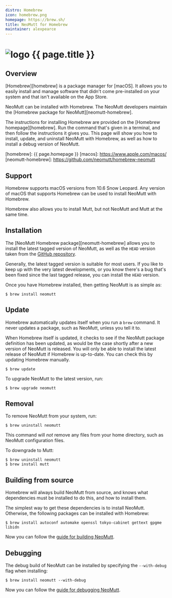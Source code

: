```yaml
---
distro: Homebrew
icon: homebrew.png
homepage: https://brew.sh/
title: NeoMutt for Homebrew
maintainer: alexpearce
---
```


# ![logo](/images/distros/{{page.icon}}) {{ page.title }}

## Overview <a id="overview"></a>

[Homebrew][homebrew] is a package manager for [macOS]. It allows you to easily
install and manage software that didn't come pre-installed on your system and
that isn't available on the App Store.

NeoMutt can be installed with Homebrew. The NeoMutt developers maintain the
[Homebrew package for NeoMutt][neomutt-homebrew].

The instructions for installing Homebrew are provided on the
[Homebrew homepage][homebrew]. Run the command that's given in a terminal, and
then follow the instructions it gives you. This page will show you how to
install, update, and uninstall NeoMutt with Homebrew, as well as how to install
a debug version of NeoMutt.

[homebrew]: {{ page.homepage }}
[macos]: https://www.apple.com/macos/
[neomutt-homebrew]: https://github.com/neomutt/homebrew-neomutt

## Support <a id="support"></a>

Homebrew supports macOS versions from 10.6 Snow Leopard. Any version of macOS
that supports Homebrew can be used to install NeoMutt with Homebrew.

Homebrew also allows you to install Mutt, but not NeoMutt and Mutt at the same
time.

## Installation <a id="install"></a>

The [NeoMutt Homebrew package][neomutt-homebrew] allows you to install the
latest tagged version of NeoMutt, as well as the `HEAD` version taken from the
[GitHub repository][neomutt-github].

Generally, the latest tagged version is suitable for most users. If you like to
keep up with the very latest developments, or you know there's a bug that's
been fixed since the last tagged release, you can install the `HEAD` version.

Once you have Homebrew installed, then getting NeoMutt is as simple as:

```shell
$ brew install neomutt
```

[neomutt-github]: https://github.com/neomutt/neomutt

## Update <a id="update"></a>

Homebrew automatically updates itself when you run a `brew` command. It never
updates a package, such as NeoMutt, unless you tell it to.

When Homebrew itself is updated, it checks to see if the NeoMutt package
definition has been updated, as would be the case shortly after a new version
of NeoMutt is released. You will only be able to install the latest release of
NeoMutt if Homebrew is up-to-date. You can check this by updating Homebrew
manually.

```shell
$ brew update
```

To upgrade NeoMutt to the latest version, run:

```shell
$ brew upgrade neomutt
```

## Removal <a id="remove"></a>

To remove NeoMutt from your system, run:

```shell
$ brew uninstall neomutt
```

This command will _not_ remove any files from your home directory, such as
NeoMutt configuration files.

To downgrade to Mutt:

```shell
$ brew uninstall neomutt
$ brew install mutt
```

## Building from source <a id="build"></a>

Homebrew will always build NeoMutt from source, and knows what dependencies
must be installed to do this, and how to install them.

The simplest way to get these dependencies is to install NeoMutt. Otherwise,
the following packages can be installed with Homebrew:

```shell
$ brew install autoconf automake openssl tokyo-cabinet gettext gpgme libidn
```

Now you can follow the [guide for building NeoMutt](/dev/build).

## Debugging <a id="debug"></a>

The debug build of NeoMutt can be installed by specifying the `--with-debug`
flag when installing:

```shell
$ brew install neomutt --with-debug
```

Now you can follow the [guide for debugging NeoMutt](../dev/build/debug).

